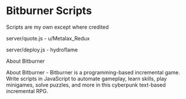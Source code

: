 # Bitburner Scripts

Scripts are my own except where credited

server/quote.js - u/Metalax_Redux

server/deploy.js - hydroflame


About Bitburner

About Bitburner - Bitburner is a programming-based incremental game. Write scripts in JavaScript to automate gameplay, learn skills, play minigames, solve puzzles, and more in this cyberpunk text-based incremental RPG. 
